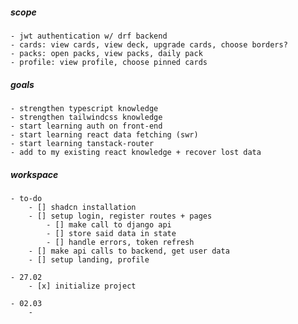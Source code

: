 ##### scope

    - jwt authentication w/ drf backend
    - cards: view cards, view deck, upgrade cards, choose borders?
    - packs: open packs, view packs, daily pack
    - profile: view profile, choose pinned cards

##### goals

    - strengthen typescript knowledge
    - strengthen tailwindcss knowledge
    - start learning auth on front-end
    - start learning react data fetching (swr)
    - start learning tanstack-router
    - add to my existing react knowledge + recover lost data

##### workspace

    - to-do
        - [] shadcn installation
        - [] setup login, register routes + pages
            - [] make call to django api
            - [] store said data in state
            - [] handle errors, token refresh
        - [] make api calls to backend, get user data
        - [] setup landing, profile

    - 27.02
        - [x] initialize project

    - 02.03
        -
